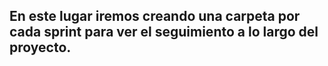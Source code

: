 ## En este lugar iremos creando una carpeta por cada sprint para ver el seguimiento a lo largo del proyecto.
